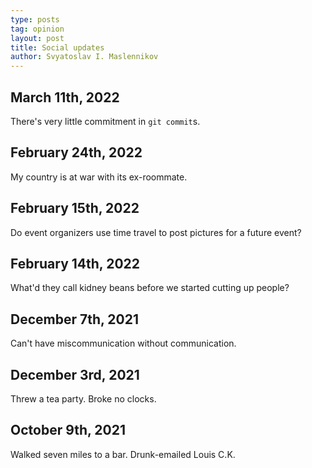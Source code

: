 ```yaml
---
type: posts
tag: opinion
layout: post
title: Social updates
author: Svyatoslav I. Maslennikov
---
```


## March 11th, 2022

There's very little commitment in `git commit`s.

## February 24th, 2022

My country is at war with its ex-roommate.

## February 15th, 2022

Do event organizers use time travel to post pictures for a future event?

## February 14th, 2022

What'd they call kidney beans before we started cutting up people?

## December 7th, 2021

Can't have miscommunication without communication.

## December 3rd, 2021

Threw a tea party. Broke no clocks.

## October 9th, 2021

Walked seven miles to a bar. Drunk-emailed Louis C.K.
